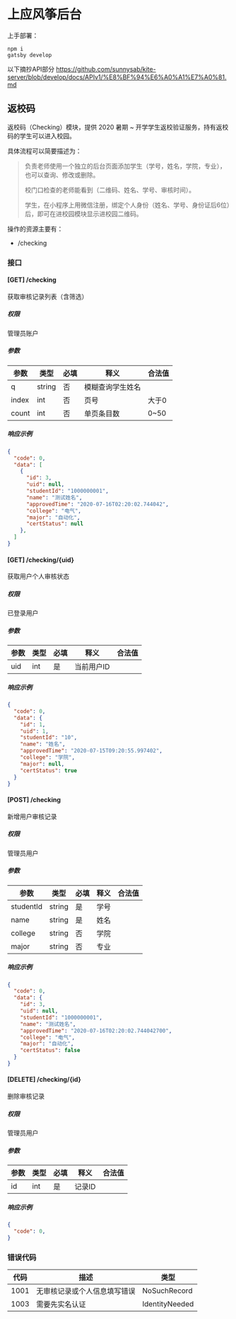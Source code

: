 # 上应风筝后台

上手部署：

```
npm i
gatsby develop

```


以下摘抄API部分
https://github.com/sunnysab/kite-server/blob/develop/docs/APIv1/%E8%BF%94%E6%A0%A1%E7%A0%81.md


## 返校码

返校码（Checking）模块，提供 2020 暑期 ~ 开学学生返校验证服务，持有返校码的学生可以进入校园。

具体流程可以简要描述为：

> 负责老师使用一个独立的后台页面添加学生（学号，姓名，学院，专业），也可以查询、修改或删除。
>
> 校门口检查的老师能看到（二维码、姓名、学号、审核时间）。
>
> 学生，在小程序上用微信注册，绑定个人身份（姓名、学号、身份证后6位）后，即可在进校园模块显示进校园二维码。

操作的资源主要有：

- /checking

### 接口

#### [GET] /checking

获取审核记录列表（含筛选）

##### 权限

管理员账户

##### 参数

| 参数  | 类型   | 必填 | 释义             | 合法值 |
| ----- | ------ | ---- | ---------------- | ------ |
| q     | string | 否   | 模糊查询学生姓名 |        |
| index | int    | 否   | 页号             | 大于0  |
| count | int    | 否   | 单页条目数       | 0~50   |

##### 响应示例

```json
{
  "code": 0,
  "data": [
    {
      "id": 3,
      "uid": null,
      "studentId": "1000000001",
      "name": "测试姓名",
      "approvedTime": "2020-07-16T02:20:02.744042",
      "college": "电气",
      "major": "自动化",
      "certStatus": null
    },
  ]
}
```

#### [GET] /checking/{uid}

获取用户个人审核状态

##### 权限

已登录用户

##### 参数

| 参数 | 类型 | 必填 | 释义       | 合法值 |
| ---- | ---- | ---- | ---------- | ------ |
| uid  | int  | 是   | 当前用户ID |        |

##### 响应示例

```json
{
  "code": 0,
  "data": {
    "id": 1,
    "uid": 1,
    "studentId": "10",
    "name": "姓名",
    "approvedTime": "2020-07-15T09:20:55.997402",
    "college": "学院",
    "major": null,
    "certStatus": true
  }
}
```

#### [POST] /checking

新增用户审核记录

##### 权限

管理员用户

##### 参数

| 参数      | 类型   | 必填 | 释义 | 合法值 |
| --------- | ------ | ---- | ---- | ------ |
| studentId | string | 是   | 学号 |        |
| name      | string | 是   | 姓名 |        |
| college   | string | 否   | 学院 |        |
| major     | string | 否   | 专业 |        |

##### 响应示例

```json
{
  "code": 0,
  "data": {
    "id": 3,
    "uid": null,
    "studentId": "1000000001",
    "name": "测试姓名",
    "approvedTime": "2020-07-16T02:20:02.744042700",
    "college": "电气",
    "major": "自动化",
    "certStatus": false
  }
}
```

#### [DELETE] /checking/{id}

删除审核记录

##### 权限

管理员用户

##### 参数

| 参数 | 类型 | 必填 | 释义   | 合法值 |
| ---- | ---- | ---- | ------ | ------ |
| id   | int  | 是   | 记录ID |        |

##### 响应示例

```json
{
  "code": 0,
}
```

### 错误代码

| 代码 | 描述                         | 类型           |
| ---- | ---------------------------- | -------------- |
| 1001 | 无审核记录或个人信息填写错误 | NoSuchRecord   |
| 1003 | 需要先实名认证               | IdentityNeeded |

